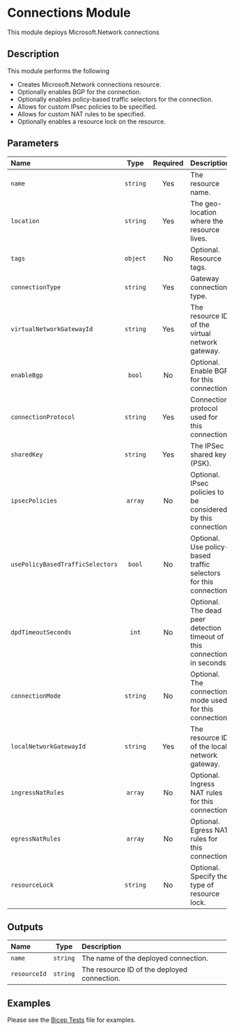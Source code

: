 # Connections Module

This module deploys Microsoft.Network connections

## Description

This module performs the following

- Creates Microsoft.Network connections resource.
- Optionally enables BGP for the connection.
- Optionally enables policy-based traffic selectors for the connection.
- Allows for custom IPsec policies to be specified.
- Allows for custom NAT rules to be specified.
- Optionally enables a resource lock on the resource.

## Parameters

| Name                             | Type     | Required | Description                                                              |
| :------------------------------- | :------: | :------: | :----------------------------------------------------------------------- |
| `name`                           | `string` | Yes      | The resource name.                                                       |
| `location`                       | `string` | Yes      | The geo-location where the resource lives.                               |
| `tags`                           | `object` | No       | Optional. Resource tags.                                                 |
| `connectionType`                 | `string` | Yes      | Gateway connection type.                                                 |
| `virtualNetworkGatewayId`        | `string` | Yes      | The resource ID of the virtual network gateway.                          |
| `enableBgp`                      | `bool`   | No       | Optional. Enable BGP for this connection.                                |
| `connectionProtocol`             | `string` | Yes      | Connection protocol used for this connection.                            |
| `sharedKey`                      | `string` | Yes      | The IPSec shared key (PSK).                                              |
| `ipsecPolicies`                  | `array`  | No       | Optional. IPsec policies to be considered by this connection.            |
| `usePolicyBasedTrafficSelectors` | `bool`   | No       | Optional. Use policy-based traffic selectors for this connection.        |
| `dpdTimeoutSeconds`              | `int`    | No       | Optional. The dead peer detection timeout of this connection in seconds. |
| `connectionMode`                 | `string` | No       | Optional. The connection mode used for this connection.                  |
| `localNetworkGatewayId`          | `string` | Yes      | The resource ID of the local network gateway.                            |
| `ingressNatRules`                | `array`  | No       | Optional. Ingress NAT rules for this connection.                         |
| `egressNatRules`                 | `array`  | No       | Optional. Egress NAT rules for this connection.                          |
| `resourceLock`                   | `string` | No       | Optional. Specify the type of resource lock.                             |

## Outputs

| Name         | Type     | Description                                 |
| :----------- | :------: | :------------------------------------------ |
| `name`       | `string` | The name of the deployed connection.        |
| `resourceId` | `string` | The resource ID of the deployed connection. |

## Examples

Please see the [Bicep Tests](test/main.test.bicep) file for examples.
